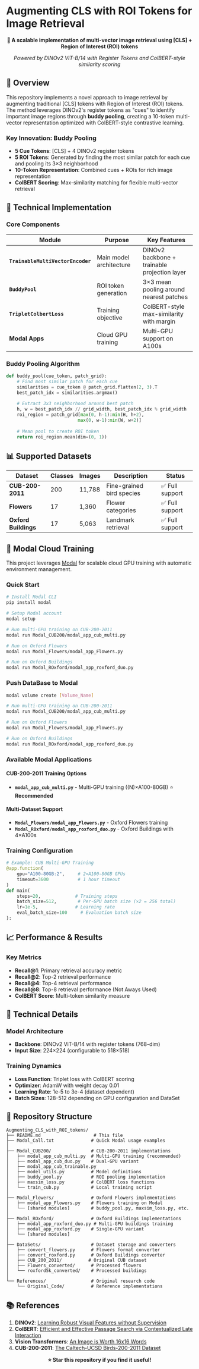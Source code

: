 # Augmenting CLS with ROI Tokens for Image Retrieval

<div align="center">

**🚀 A scalable implementation of multi-vector image retrieval using [CLS] + Region of Interest (ROI) tokens**

*Powered by DINOv2 ViT-B/14 with Register Tokens and ColBERT-style similarity scoring*

</div>

## 🎯 Overview

This repository implements a novel approach to image retrieval by augmenting traditional [CLS] tokens with Region of Interest (ROI) tokens. The method leverages DINOv2's register tokens as "cues" to identify important image regions through **buddy pooling**, creating a 10-token multi-vector representation optimized with ColBERT-style contrastive learning.

### Key Innovation: Buddy Pooling
- **5 Cue Tokens**: [CLS] + 4 DINOv2 register tokens
- **5 ROI Tokens**: Generated by finding the most similar patch for each cue and pooling its 3×3 neighborhood
- **10-Token Representation**: Combined cues + ROIs for rich image representation
- **ColBERT Scoring**: Max-similarity matching for flexible multi-vector retrieval

## 🔧 Technical Implementation

### Core Components

| Module | Purpose | Key Features |
|--------|---------|--------------|
| **`TrainableMultiVectorEncoder`** | Main model architecture | DINOv2 backbone + trainable projection layer |
| **`BuddyPool`** | ROI token generation | 3×3 mean pooling around nearest patches |
| **`TripletColbertLoss`** | Training objective | ColBERT-style max-similarity with margin |
| **Modal Apps** | Cloud GPU training | Multi-GPU support on A100s |


### Buddy Pooling Algorithm
```python
def buddy_pool(cue_token, patch_grid):
    # Find most similar patch for each cue
    similarities = cue_token @ patch_grid.flatten(2, 3).T
    best_patch_idx = similarities.argmax()
    
    # Extract 3x3 neighborhood around best patch
    h, w = best_patch_idx // grid_width, best_patch_idx % grid_width
    roi_region = patch_grid[max(0, h-1):min(H, h+2), 
                           max(0, w-1):min(W, w+2)]
    
    # Mean pool to create ROI token
    return roi_region.mean(dim=(0, 1))
```

## 📊 Supported Datasets

| Dataset | Classes | Images | Description | Status |
|---------|---------|--------|-------------|---------|
| **CUB-200-2011** | 200 | 11,788 | Fine-grained bird species | ✅ Full support |
| **Flowers** | 17 | 1,360 | Flower categories | ✅ Full support |
| **Oxford Buildings** | 17 | 5,063 | Landmark retrieval | ✅ Full support |

## 🚀 Modal Cloud Training

This project leverages [Modal](https://modal.com/) for scalable cloud GPU training with automatic environment management.

### Quick Start
```bash
# Install Modal CLI
pip install modal

# Setup Modal account
modal setup

# Run multi-GPU training on CUB-200-2011
modal run Modal_CUB200/modal_app_cub_multi.py

# Run on Oxford Flowers
modal run Modal_Flowers/modal_app_Flowers.py

# Run on Oxford Buildings
modal run Modal_ROxford/modal_app_roxford_duo.py
```

### Push DataBase to Modal
```bash
modal volume create [Volume_Name]

# Run multi-GPU training on CUB-200-2011
modal run Modal_CUB200/modal_app_cub_multi.py

# Run on Oxford Flowers
modal run Modal_Flowers/modal_app_Flowers.py

# Run on Oxford Buildings
modal run Modal_ROxford/modal_app_roxford_duo.py
```

### Available Modal Applications

#### CUB-200-2011 Training Options
- **`modal_app_cub_multi.py`** - Multi-GPU training ((N)×A100-80GB) ⭐ **Recommended**

#### Multi-Dataset Support
- **`Modal_Flowers/modal_app_Flowers.py`** - Oxford Flowers training
- **`Modal_ROxford/modal_app_roxford_duo.py`** - Oxford Buildings with 4×A100s

### Training Configuration

```python
# Example: CUB Multi-GPU Training
@app.function(
    gpu="A100-80GB:2",     # 2×A100-80GB GPUs
    timeout=3600           # 1 hour timeout
)
def main(
    steps=20,             # Training steps
    batch_size=512,        # Per-GPU batch size (×2 = 256 total)
    lr=1e-5,              # Learning rate
    eval_batch_size=100     # Evaluation batch size
):
```

## 📈 Performance & Results

### Key Metrics
- **Recall@1**: Primary retrieval accuracy metric
- **Recall@2**: Top-2 retrieval performance
- **Recall@4**: Top-4 retrieval performance
- **Recall@8**: Top-8 retrieval performance (Not Aways Used)
- **ColBERT Score**: Multi-token similarity measure

## 🔬 Technical Details

### Model Architecture
- **Backbone**: DINOv2 ViT-B/14 with register tokens (768-dim)
- **Input Size**: 224×224 (configurable to 518×518)

### Training Dynamics
- **Loss Function**: Triplet loss with ColBERT scoring
- **Optimizer**: AdamW with weight decay 0.01
- **Learning Rate**: 1e-5 to 3e-4 (dataset dependent)
- **Batch Sizes**: 128-512 depending on GPU configuration and DataSet

## 📁 Repository Structure

```
Augmenting_CLS_with_ROI_tokens/
├── README.md                    # This file
├── Modal_Call.txt              # Quick Modal usage examples
│
├── Modal_CUB200/               # CUB-200-2011 implementations
│   ├── modal_app_cub_multi.py  # Multi-GPU training (recommended)
│   ├── modal_app_cub_duo.py    # Dual-GPU variant
│   ├── modal_app_cub_trainable.py
│   ├── model_utils.py          # Model definitions
│   ├── buddy_pool.py           # ROI pooling implementation
│   ├── maxsim_loss.py          # ColBERT loss functions
│   └── train_cub.py            # Local training script
│
├── Modal_Flowers/              # Oxford Flowers implementations
│   ├── modal_app_Flowers.py    # Flowers training on Modal
│   └── [shared modules]        # buddy_pool.py, maxsim_loss.py, etc.
│
├── Modal_ROxford/              # Oxford Buildings implementations
│   ├── modal_app_roxford_duo.py # Multi-GPU buildings training
│   ├── modal_app_roxford.py    # Single-GPU variant
│   └── [shared modules]
│
├── DataSets/                   # Dataset storage and converters
│   ├── convert_flowers.py      # Flowers format converter
│   ├── convert_roxford.py      # Oxford Buildings converter
│   ├── CUB_200_2011/          # Original CUB dataset
│   ├── Flowers_converted/      # Processed flowers
│   └── roxford5k_converted/    # Processed buildings
│
└── References/                 # Original research code
    └── Original_Code/          # Reference implementations
```

## 📚 References

1. **DINOv2**: [Learning Robust Visual Features without Supervision](https://arxiv.org/abs/2304.07193)
2. **ColBERT**: [Efficient and Effective Passage Search via Contextualized Late Interaction](https://arxiv.org/abs/2004.12832)
3. **Vision Transformers**: [An Image is Worth 16x16 Words](https://arxiv.org/abs/2010.11929)
4. **CUB-200-2011**: [The Caltech-UCSD Birds-200-2011 Dataset](http://www.vision.caltech.edu/visipedia/CUB-200-2011.html)

<div align="center">

**⭐ Star this repository if you find it useful!**

</div>

